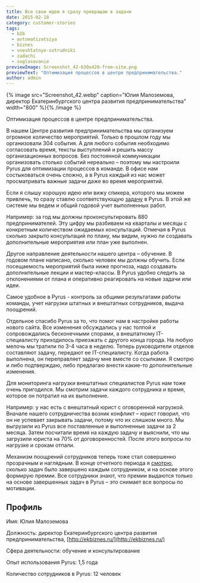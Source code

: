 ```yaml
---
title: Все свои идеи я сразу превращаю в задачи
date: 2015-02-18
category: customer-stories
tags:
  - b2b
  - avtomatizatsiya
  - biznes
  - vneshtatnye-sotrudniki
  - zadachi
  - soglasovanie
previewImage: Screenshot_42-630x420-from-site.png
previewText: "Оптимизация процессов в центре предпринимательства."
author: admin
---
```


{% image src="Screenshot_42.webp" caption="Юлия Малоземова, директор Екатеринбургского центра развития предпринимательства" width="800" %}{% /image %}

Оптимизация процессов в центре предпринимательства. 

В нашем Центре развития предпринимательства мы организуем огромное количество мероприятий. Только в прошлом году мы организовали 304 события. А для любого события необходимо согласовать время, тексты выступлений и решить массу организационных вопросов. Без постоянной коммуникации организовать столько событий нереально – поэтому мы настроили Pyrus для оптимизации процессов в команде. В офисе нам состыковаться очень сложно, а в Pyrus каждый из нас может просматривать важные задачи даже во время мероприятий.

Если я слышу хорошую идею или вижу спикера, которого мы можем привлечь, то сразу ставлю соответствующую [задачу](https://pyrus.com/ru/blog/obychnaya-zadacha-ili-novaya-forma) в Pyrus. В этой же системе мы ведем и общий годовой учет выполненных работ.

Например: за год мы должны проконсультировать 880 предпринимателей. Эту цифру мы разбиваем на кварталы и месяцы с конкретным количеством ожидаемых консультаций. Отмечая в Pyrus сколько закрыто консультаций по плану, мы видим, нужно ли создавать дополнительные мероприятия или план уже выполнен.

Другое направление деятельности нашего центра – обучение. В годовом плане написано, сколько человек мы должны обучить. Если посещаемость мероприятий была ниже прогноза, надо создавать дополнительные лекции и мастер-классы. В Pyrus удобно следить за отклонениями от плана и оперативно реагировать на новые задачи или идеи.

Самое удобное в Pyrus - контроль за общими результатами работы команды, учет нагрузки штатных и внештатных сотрудников, выдача поощрений.

Отдельное спасибо Pyrus за то, что помог нам в настройке работы нового сайта. Все изменения обсуждались у нас толпой и сопровождались бесконечными спорами, а внештатному IT-специалисту приходилось приезжать с другого конца города. На любую мелочь мы тратили по 3-4 часа в неделю. Теперь руководители отделов составляют задачу, передают ее IT-специалисту. Когда работа выполнена, он переправляет задачу мне вместе со ссылками. Я смотрю и либо подтверждаю, либо предлагаю внести какие-то дополнительные изменения.

Для мониторинга нагрузки внештатных специалистов Pyrus нам тоже очень пригодился. Мы смотрим задачи каждого сотрудника и время, которое он потратил на их выполнение.

Например: у нас есть с внештатный юрист с оговоренной нагрузкой. Вначале нашего сотрудничества возник конфликт – юрист говорил, что он не успевает закрывать задачи, потому что их слишком много. Мы выгрузили из Pyrus все поставленные и выполненные задачи за 2 месяца. Затем посчитали время на каждую задачу и выяснили, что мы загрузили юриста на 70% от договоренностей. После этого вопросы по нагрузке и срокам отпали.

Механизм поощрений сотрудников теперь тоже стал совершенно прозрачным и наглядным. В конце отчетного периода я [смотрю](https://pyrus.com/ru/blog/reestr-form-primenyaem-filtry), сколько задач было завершено каждым сотрудником, и на основе этого формирую премии. Все сотрудники знают, что премии выдаются только на основе завершенных задач в Pyrus – это снимает все вопросы по мотивации.

## Профиль

Имя: Юлия Малоземова

Должность: директор Екатеринбургского центра развития предпринимательства, [http://ekbiznes.ru/](http://ekbiznes.ru/)

Сфера деятельности: обучение и консультирование

Опыт использования Pyrus: 1,5 года

Количество сотрудников в Pyrus: 12 человек